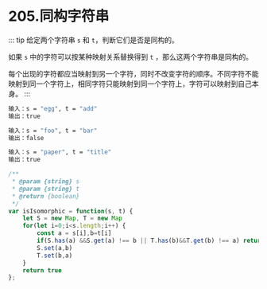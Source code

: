 # 205.同构字符串
::: tip
给定两个字符串 `s` 和 `t`，判断它们是否是同构的。

如果 `s` 中的字符可以按某种映射关系替换得到 `t` ，那么这两个字符串是同构的。

每个出现的字符都应当映射到另一个字符，同时不改变字符的顺序。不同字符不能映射到同一个字符上，相同字符只能映射到同一个字符上，字符可以映射到自己本身。
:::

```bash
输入：s = "egg", t = "add"
输出：true

输入：s = "foo", t = "bar"
输出：false

输入：s = "paper", t = "title"
输出：true
```

```js
/**
 * @param {string} s
 * @param {string} t
 * @return {boolean}
 */
var isIsomorphic = function(s, t) {
    let S = new Map, T = new Map
    for(let i=0;i<s.length;i++) {
        const a = s[i],b=t[i]
        if(S.has(a) &&S.get(a) !== b || T.has(b)&&T.get(b) !== a) return false;
        S.set(a,b)
        T.set(b,a)
    }
    return true
};
```